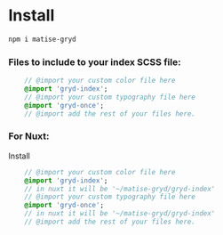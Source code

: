# Install
```bash
npm i matise-gryd
```

### Files to include to your index SCSS file:
```sass
	// @import your custom color file here
	@import 'gryd-index';
	// @import your custom typography file here
	@import 'gryd-once';
	// @import add the rest of your files here.
```

### For Nuxt:
Install
```sass
	// @import your custom color file here
	@import 'gryd-index';
	// in nuxt it will be '~/matise-gryd/gryd-index'
	// @import your custom typography file here
	@import 'gryd-once';
	// in nuxt it will be '~/matise-gryd/gryd-index'
	// @import add the rest of your files here.
```

